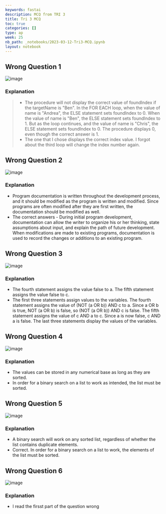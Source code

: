 ```yaml
---
keywords: fastai
description: MCQ from TRI 3
title: Tri 3 MCQ
toc: true
categories: []
type: ap
week: 25
nb_path: _notebooks/2023-03-12-Tri3-MCQ.ipynb
layout: notebook
---
```


<!--
#################################################
### THIS FILE WAS AUTOGENERATED! DO NOT EDIT! ###
#################################################
# file to edit: _notebooks/2023-03-12-Tri3-MCQ.ipynb
-->

<div class="container" id="notebook-container">
        
<div class="cell border-box-sizing text_cell rendered"><div class="inner_cell">
<div class="text_cell_render border-box-sizing rendered_html">
<h2 id="Wrong-Question-1">Wrong Question 1<a class="anchor-link" href="#Wrong-Question-1"> </a></h2><p><img src="https://user-images.githubusercontent.com/108041389/224534000-c74b5d35-3970-4a73-9007-39a3f40ab5a9.png" alt="image"></p>
<h3 id="Explanation">Explanation<a class="anchor-link" href="#Explanation"> </a></h3><blockquote><ul>
<li>The procedure will not display the correct value of foundIndex if the targetName is "Ben". In the FOR EACH loop, when the value of name is "Andrea", the ELSE statement sets foundIndex to 0. When the value of name is "Ben", the ELSE statement sets foundIndex to 1. But as the loop continues, and the value of name is "Chris", the ELSE statement sets foundIndex to 0. The procedure displays 0, even though the correct answer is 1.</li>
<li>The one that I chose displays the correct index value. I forgot about the third loop will change the index number again.</li>
</ul>
</blockquote>

</div>
</div>
</div>
<div class="cell border-box-sizing text_cell rendered"><div class="inner_cell">
<div class="text_cell_render border-box-sizing rendered_html">
<h2 id="Wrong-Question-2">Wrong Question 2<a class="anchor-link" href="#Wrong-Question-2"> </a></h2><p><img src="https://user-images.githubusercontent.com/108041389/224534242-c4dc35b1-204e-435e-b9b9-7a4d5fe84363.png" alt="image"></p>
<h3 id="Explanation">Explanation<a class="anchor-link" href="#Explanation"> </a></h3><ul>
<li>Program documentation is written throughout the development process, and it should be modified as the program is written and modified. Since programs are often modified after they are first written, the documentation should be modified as well.</li>
<li>The correct answers - During initial program development, documentation can allow the writer to organize his or her thinking, state assumptions about input, and explain the path of future development. When modifications are made to existing programs, documentation is used to record the changes or additions to an existing program.</li>
</ul>

</div>
</div>
</div>
<div class="cell border-box-sizing text_cell rendered"><div class="inner_cell">
<div class="text_cell_render border-box-sizing rendered_html">
<h2 id="Wrong-Question-3">Wrong Question 3<a class="anchor-link" href="#Wrong-Question-3"> </a></h2><p><img src="https://user-images.githubusercontent.com/108041389/224534283-3b424aca-1980-4547-808c-c86b9a543983.png" alt="image"></p>
<h3 id="Explanation">Explanation<a class="anchor-link" href="#Explanation"> </a></h3><ul>
<li>The fourth statement assigns the value false to a. The fifth statement assigns the value false to c.</li>
<li>The first three statements assign values to the variables. The fourth statement assigns the value of (NOT (a OR b)) AND c to a. Since a OR b is true, NOT (a OR b) is false, so (NOT (a OR b)) AND c is false. The fifth statement assigns the value of c AND a to c. Since a is now false, c AND a is false. The last three statements display the values of the variables.</li>
</ul>

</div>
</div>
</div>
<div class="cell border-box-sizing text_cell rendered"><div class="inner_cell">
<div class="text_cell_render border-box-sizing rendered_html">
<h2 id="Wrong-Question-4">Wrong Question 4<a class="anchor-link" href="#Wrong-Question-4"> </a></h2><p><img src="https://user-images.githubusercontent.com/108041389/224534054-e429a2b8-dd94-4f08-9586-1614535be44c.png" alt="image"></p>
<h3 id="Explanation">Explanation<a class="anchor-link" href="#Explanation"> </a></h3><ul>
<li>The values can be stored in any numerical base as long as they are sorted.</li>
<li>In order for a binary search on a list to work as intended, the list must be sorted.</li>
</ul>

</div>
</div>
</div>
<div class="cell border-box-sizing text_cell rendered"><div class="inner_cell">
<div class="text_cell_render border-box-sizing rendered_html">
<h2 id="Wrong-Question-5">Wrong Question 5<a class="anchor-link" href="#Wrong-Question-5"> </a></h2><p><img src="https://user-images.githubusercontent.com/108041389/224534112-b7e47335-f6d6-46ba-872c-5870fe7fe924.png" alt="image"></p>
<h3 id="Explanation">Explanation<a class="anchor-link" href="#Explanation"> </a></h3><ul>
<li>A binary search will work on any sorted list, regardless of whether the list contains duplicate elements.</li>
<li>Correct. In order for a binary search on a list to work, the elements of the list must be sorted.</li>
</ul>

</div>
</div>
</div>
<div class="cell border-box-sizing text_cell rendered"><div class="inner_cell">
<div class="text_cell_render border-box-sizing rendered_html">
<h2 id="Wrong-Question-6">Wrong Question 6<a class="anchor-link" href="#Wrong-Question-6"> </a></h2><p><img src="https://user-images.githubusercontent.com/108041389/224534209-820e2c2d-aa27-46d0-84b4-38da55c97a49.png" alt="image"></p>
<h3 id="Explanation">Explanation<a class="anchor-link" href="#Explanation"> </a></h3><ul>
<li>I read the firsst part of the question wrong</li>
</ul>

</div>
</div>
</div>
</div>
 

